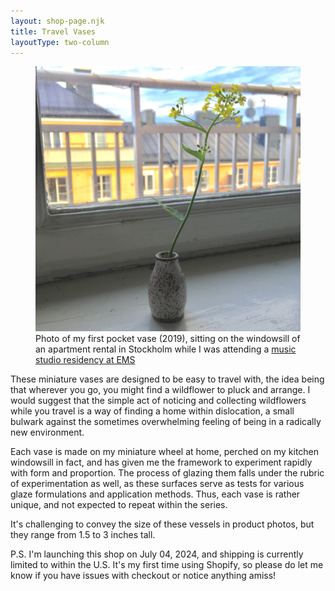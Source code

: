 ```yaml
---
layout: shop-page.njk
title: Travel Vases
layoutType: two-column
---
```

<figure class="figure-medium">
  <img src="/public/pocket-vase.jpg" alt="photo of a pocket vase on a windowsill" class="">
  <figcaption>Photo of my first pocket vase (2019), sitting on the windowsill of an apartment rental in Stockholm while I was attending a <a href="/projects/weaving" target="_blank">music studio residency at EMS</a></figcaption>
</figure>

These miniature vases are designed to be easy to travel with, the idea being that wherever you go, you might find a wildflower to pluck and arrange. I would suggest that the simple act of noticing and collecting wildflowers while you travel is a way of finding a home within dislocation, a small bulwark against the sometimes overwhelming feeling of being in a radically new environment.

Each vase is made on my miniature wheel at home, perched on my kitchen windowsill in fact, and has given me the framework to experiment rapidly with form and proportion. The process of glazing them falls under the rubric of experimentation as well, as these surfaces serve as tests for various glaze formulations and application methods. Thus, each vase is rather unique, and not expected to repeat within the series.

It's challenging to convey the size of these vessels in product photos, but they range from 1.5 to 3 inches tall.

P.S. I'm launching this shop on July 04, 2024, and shipping is currently limited to within the U.S. It's my first time using Shopify, so please do let me know if you have issues with checkout or notice anything amiss!